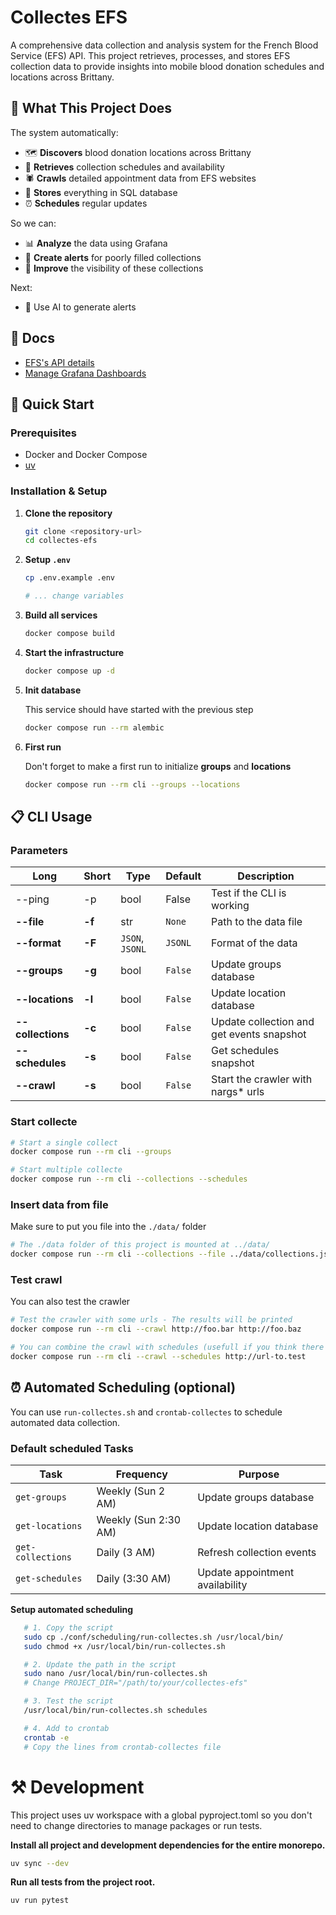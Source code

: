 # Collectes EFS

A comprehensive data collection and analysis system for the French Blood Service (EFS) API. This project retrieves, processes, and stores EFS collection data to provide insights into mobile blood donation schedules and locations across Brittany.

## 🤔 What This Project Does

The system automatically:
- 🗺️ **Discovers** blood donation locations across Brittany
- 📅 **Retrieves** collection schedules and availability
- 🕷️ **Crawls** detailed appointment data from EFS websites  
- 💾 **Stores** everything in SQL database
- ⏰ **Schedules** regular updates

So we can:
- 📊 **Analyze** the data using Grafana
- 🚨 **Create alerts** for poorly filled collections
- 👀 **Improve** the visibility of these collections

Next:
- 🤖 Use AI to generate alerts 

## 📃 Docs
- [EFS's API details](./docs/efs_api_info.md)
- [Manage Grafana Dashboards](./docs/grafana-dashboards-provisioning.md)

## 🚀 Quick Start

### Prerequisites
- Docker and Docker Compose
- [uv](https://docs.astral.sh/uv/getting-started/installation/)

### Installation & Setup

1. **Clone the repository**

   ```bash
   git clone <repository-url>
   cd collectes-efs
   ```

2. **Setup `.env`**
   
   ```bash
   cp .env.example .env

   # ... change variables
   ```

3. **Build all services**

   ```bash
   docker compose build
   ```

4. **Start the infrastructure**

   ```bash
   docker compose up -d
   ```

5. **Init database**

   This service should have started with the previous step
   ```bash
   docker compose run --rm alembic
   ```
   
6. **First run**

   Don't forget to make a first run to initialize **groups** and **locations**
   ```bash
   docker compose run --rm cli --groups --locations
   ```

## 📋 CLI Usage
### Parameters
| Long              | Short  | Type            | Default | Description                               |
| ----------------- | ------ | --------------- | ------- | ----------------------------------------- |
| --ping            | -p     | bool            | False   | Test if the CLI is working                |
| **--file**        | **-f** | str             | `None`  | Path to the data file                     |
| **--format**      | **-F** | `JSON`, `JSONL` | `JSONL` | Format of the data                        |
| **--groups**      | **-g** | bool            | `False` | Update groups database                    |
| **--locations**   | **-l** | bool            | `False` | Update location database                  |
| **--collections** | **-c** | bool            | `False` | Update collection and get events snapshot |
| **--schedules**   | **-s** | bool            | `False` | Get schedules snapshot                    |
| **--crawl**       | **-s** | bool            | `False` | Start the crawler with nargs* urls        |

### Start collecte

```bash
# Start a single collect
docker compose run --rm cli --groups

# Start multiple collecte
docker compose run --rm cli --collections --schedules
```

### Insert data from file
Make sure to put you file into the `./data/` folder

```bash
# The ./data folder of this project is mounted at ../data/ 
docker compose run --rm cli --collections --file ../data/collections.json
```

### Test crawl
You can also test the crawler
```bash
# Test the crawler with some urls - The results will be printed
docker compose run --rm cli --crawl http://foo.bar http://foo.baz

# You can combine the crawl with schedules (usefull if you think there is a problem with a specific collection)
docker compose run --rm cli --crawl --schedules http://url-to.test
```

## ⏰ Automated Scheduling (optional)

You can use `run-collectes.sh` and `crontab-collectes` to schedule automated data collection.

### Default scheduled Tasks
| Task | Frequency | Purpose |
|------|-----------|---------|
| `get-groups` | Weekly (Sun 2 AM) | Update groups database |
| `get-locations` | Weekly (Sun 2:30 AM) | Update location database |
| `get-collections` | Daily (3 AM) | Refresh collection events |
| `get-schedules` | Daily (3:30 AM) | Update appointment availability |

**Setup automated scheduling**
```bash
   # 1. Copy the script
   sudo cp ./conf/scheduling/run-collectes.sh /usr/local/bin/
   sudo chmod +x /usr/local/bin/run-collectes.sh

   # 2. Update the path in the script
   sudo nano /usr/local/bin/run-collectes.sh
   # Change PROJECT_DIR="/path/to/your/collectes-efs"

   # 3. Test the script
   /usr/local/bin/run-collectes.sh schedules

   # 4. Add to crontab
   crontab -e
   # Copy the lines from crontab-collectes file
```

# ⚒️ Development
This project uses uv workspace with a global pyproject.toml so you don't need to change directories to manage packages or run tests.

**Install all project and development dependencies for the entire monorepo.**

```bash
uv sync --dev
```

**Run all tests from the project root.**
```bash
uv run pytest
```

